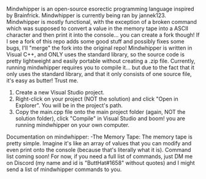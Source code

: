 Mindwhipper is an open-source esorectic programming language inspired by Brainfrick. Mindwhipper is currently being ran by jannek123.
Mindwhipper is mostly functional, with the exception of a broken command which was supposed to convert a value in the memory tape into a ASCII character and then print it into the console... you can create a fork though!
If I see a fork of this repo adds some good stuff and possibly fixes some bugs, I'll "merge" the fork into the original repo!
Mindwhipper is written in Visual C++, and ONLY uses the standard library, so the source code is pretty lightweight and easily portable without creating a .zip file.
Currently, running mindwhipper requires you to compile it... but due to the fact that it only uses the standard library, and that it only consists of one source file, it's easy as butter! Trust me.
1. Create a new Visual Studio project.
2. Right-click on your project (NOT the solution) and click "Open in Explorer". You will be in the project's path.
3. Copy the main.cpp file onto the main project folder (again, NOT the solution folder), click "Compile" in Visual Studio and boom! you are running mindwhipper on your own computer.

Documentation on mindwhipper:
-The Memory Tape:
The memory tape is pretty simple. Imagine it's like an array of values that you can modify and even print onto the console (because that's literally what it is). Command list coming soon! For now, if you need a full list of commands, just DM me on Discord (my name and id is "ButtHat#1658" without quotes) and I might send a list of mindwhipper commands to you.
